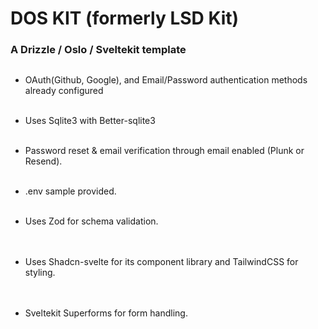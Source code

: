 # DOS KIT (formerly LSD Kit)

### A Drizzle / Oslo / Sveltekit template

<pre>
</pre>

- OAuth(Github, Google), and Email/Password authentication methods already configured
  \
  &nbsp;

- Uses Sqlite3 with Better-sqlite3
  \
  &nbsp;

- Password reset & email verification through email enabled (Plunk or Resend).
  \
  &nbsp;

- .env sample provided.
  \
  &nbsp;
- Uses Zod for schema validation.  
  \
   &nbsp;

- Uses Shadcn-svelte for its component library and TailwindCSS for styling.  
  \
   &nbsp;
- Sveltekit Superforms for form handling.
  \
   &nbsp;
